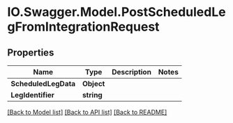 # IO.Swagger.Model.PostScheduledLegFromIntegrationRequest
## Properties

Name | Type | Description | Notes
------------ | ------------- | ------------- | -------------
**ScheduledLegData** | **Object** |  | 
**LegIdentifier** | **string** |  | 

[[Back to Model list]](../README.md#documentation-for-models) [[Back to API list]](../README.md#documentation-for-api-endpoints) [[Back to README]](../README.md)

